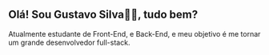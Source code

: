 <h2>Olá! Sou Gustavo Silva🕵️‍♂️, tudo bem?</h2>
  
<p>Atualmente estudante de Front-End, e Back-End, e meu objetivo é me tornar um grande desenvolvedor full-stack.</p>


 

